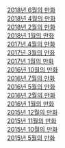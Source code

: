 <p>
  <a href="/manofdiary/cartoon/2018_06.html">2018년 6월의 만화</a><br/>
  <a href="/manofdiary/cartoon/2018_04.html">2018년 4월의 만화</a><br/>
  <a href="/manofdiary/cartoon/2018_02.html">2018년 2월의 만화</a><br/>
  <a href="/manofdiary/cartoon/2018_01.html">2018년 1월의 만화</a><br/>
  <a href="/manofdiary/cartoon/2017_04.html">2017년 4월의 만화</a><br/>
  <a href="/manofdiary/cartoon/2017_03.html">2017년 3월의 만화</a><br/>
  <a href="/manofdiary/cartoon/2017_01.html">2017년 1월의 만화</a><br/>
  <a href="/manofdiary/cartoon/2016_10.html">2016년 10월의 만화</a><br/>
  <a href="/manofdiary/cartoon/2016_07.html">2016년 7월의 만화</a><br/>
  <a href="/manofdiary/cartoon/2016_05.html">2016년 5월의 만화</a><br/>
  <a href="/manofdiary/cartoon/2016_02.html">2016년 2월의 만화</a><br/>
  <a href="/manofdiary/cartoon/2016_01.html">2016년 1월의 만화</a><br/>
  <a href="/manofdiary/cartoon/2015_12.html">2015년 12월의 만화</a><br/>
  <a href="/manofdiary/cartoon/2015_11.html">2015년 11월의 만화</a><br/>
  <a href="/manofdiary/cartoon/2015_10.html">2015년 10월의 만화</a><br/>
  <a href="/manofdiary/cartoon/2015_05.html">2015년 5월의 만화</a><br/>
</p>
